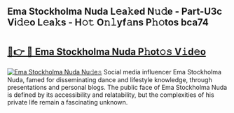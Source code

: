 ## Ema Stockholma Nuda L𝚎a𝚔ed N𝚞𝚍e - Part-U3c Vi𝚍𝚎o L𝚎a𝚔s - H𝚘𝚝 O𝚗𝚕yf𝚊ns P𝚑𝚘tos bca74

# <h2><a href="http://kf3c0fd.oniu.top/?m=Ema+Stockholma+Nuda">🔗👉 🔴 Ema Stockholma Nuda P𝚑ot𝚘𝚜 V𝚒d𝚎o</a></h2>

[![Ema Stockholma Nuda Nu𝚍e𝚜](https://i.imgur.com/0qMVB7G.gif)](http://kf3c0fd.oniu.top/?m=Ema+Stockholma+Nuda)
Social media influencer Ema Stockholma Nuda, famed for disseminating dance and lifestyle knowledge, through presentations and personal blogs. The public face of Ema Stockholma Nuda is defined by its accessibility and relatability, but the complexities of his private life remain a fascinating unknown.  
